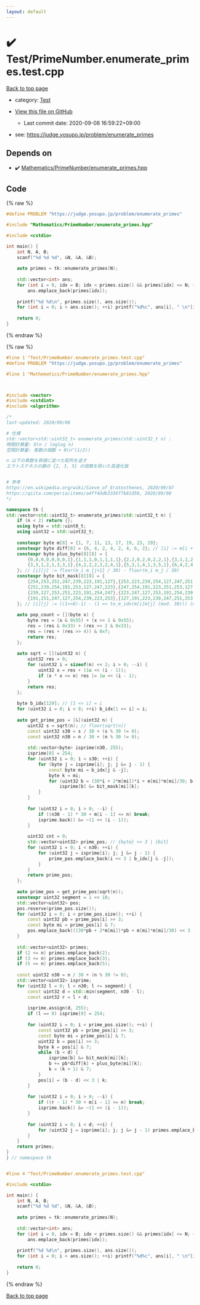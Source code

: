 ```yaml
---
layout: default
---
```


<!-- mathjax config similar to math.stackexchange -->
<script type="text/javascript" async
  src="https://cdnjs.cloudflare.com/ajax/libs/mathjax/2.7.5/MathJax.js?config=TeX-MML-AM_CHTML">
</script>
<script type="text/x-mathjax-config">
  MathJax.Hub.Config({
    TeX: { equationNumbers: { autoNumber: "AMS" }},
    tex2jax: {
      inlineMath: [ ['$','$'] ],
      processEscapes: true
    },
    "HTML-CSS": { matchFontHeight: false },
    displayAlign: "left",
    displayIndent: "2em"
  });
</script>

<script type="text/javascript" src="https://cdnjs.cloudflare.com/ajax/libs/jquery/3.4.1/jquery.min.js"></script>
<script src="https://cdn.jsdelivr.net/npm/jquery-balloon-js@1.1.2/jquery.balloon.min.js" integrity="sha256-ZEYs9VrgAeNuPvs15E39OsyOJaIkXEEt10fzxJ20+2I=" crossorigin="anonymous"></script>
<script type="text/javascript" src="../../assets/js/copy-button.js"></script>
<link rel="stylesheet" href="../../assets/css/copy-button.css" />


# :heavy_check_mark: Test/PrimeNumber.enumerate_primes.test.cpp

<a href="../../index.html">Back to top page</a>

* category: <a href="../../index.html#0cbc6611f5540bd0809a388dc95a615b">Test</a>
* <a href="{{ site.github.repository_url }}/blob/master/Test/PrimeNumber.enumerate_primes.test.cpp">View this file on GitHub</a>
    - Last commit date: 2020-09-08 16:59:22+09:00


* see: <a href="https://judge.yosupo.jp/problem/enumerate_primes">https://judge.yosupo.jp/problem/enumerate_primes</a>


## Depends on

* :heavy_check_mark: <a href="../../library/Mathematics/PrimeNumber/enumerate_primes.hpp.html">Mathematics/PrimeNumber/enumerate_primes.hpp</a>


## Code

<a id="unbundled"></a>
{% raw %}
```cpp
#define PROBLEM "https://judge.yosupo.jp/problem/enumerate_primes"

#include "Mathematics/PrimeNumber/enumerate_primes.hpp"

#include <cstdio>

int main() {
	int N, A, B;
	scanf("%d %d %d", &N, &A, &B);
	
	auto primes = tk::enumerate_primes(N);
	
	std::vector<int> ans;
	for (int i = 0, idx = B; idx < primes.size() && primes[idx] <= N; ++i, idx += A)
		ans.emplace_back(primes[idx]);
	
	printf("%d %d\n", primes.size(), ans.size());
	for (int i = 0; i < ans.size(); ++i) printf("%d%c", ans[i], " \n"[i + 1 == ans.size()]);
	
	return 0;
}
```
{% endraw %}

<a id="bundled"></a>
{% raw %}
```cpp
#line 1 "Test/PrimeNumber.enumerate_primes.test.cpp"
#define PROBLEM "https://judge.yosupo.jp/problem/enumerate_primes"

#line 1 "Mathematics/PrimeNumber/enumerate_primes.hpp"



#include <vector>
#include <cstdint>
#include <algorithm>

/*
last-updated: 2020/09/08

# 仕様
std::vector<std::uint32_t> enumerate_primes(std::uint32_t n) :
時間計算量: O(n / loglog n)
空間計算量: 素数の個数 + Θ(n^(1/2))

n 以下の素数を昇順に並べた配列を返す
エラトステネスの篩の {2, 3, 5} の倍数を除いた高速化版


# 参考
https://en.wikipedia.org/wiki/Sieve_of_Eratosthenes, 2020/09/07
https://qiita.com/peria/items/a4ff4ddb3336f7b81d50, 2020/09/08
*/

namespace tk {
std::vector<std::uint32_t> enumerate_primes(std::uint32_t n) {
	if (n < 2) return {};
	using byte = std::uint8_t;
	using uint32 = std::uint32_t;
	
	constexpr byte m[8] = {1, 7, 11, 13, 17, 19, 23, 29};
	constexpr byte diff[8] = {6, 4, 2, 4, 2, 4, 6, 2}; // [i] := m[i + 1] - m[i]
	constexpr byte plus_byte[8][8] = {
		{0,0,0,0,0,0,0,1},{1,1,1,0,1,1,1,1},{2,2,0,2,0,2,2,1},{3,1,1,2,1,1,3,1},
		{3,3,1,2,1,3,3,1},{4,2,2,2,2,2,4,1},{5,3,1,4,1,3,5,1},{6,4,2,4,2,4,6,1},
	}; // [i][j] := floor(m_i m_{j+1} / 30) - floor(m_i m_j / 30)
	constexpr byte bit_mask[8][8] = {
		{254,253,251,247,239,223,191,127},{253,223,239,254,127,247,251,191},
		{251,239,254,191,253,127,247,223},{247,254,191,223,251,253,127,239},
		{239,127,253,251,223,191,254,247},{223,247,127,253,191,254,239,251},
		{191,251,247,127,254,239,223,253},{127,191,223,239,247,251,253,254},
	}; // [i][j] := ((1<<8)-1) - (1 << to_m_idx(m[i]m[j] (mod. 30))) (mod. 8))
	
	auto pop_count = [](byte x) {
		byte res = (x & 0x55) + (x >> 1 & 0x55);
		res = (res & 0x33) + (res >> 2 & 0x33);
		res = (res + (res >> 4)) & 0xf;
		return res;
	};
	
	auto sqrt = [](uint32 n) {
		uint32 res = 0;
		for (uint32 i = sizeof(n) << 2; i > 0; --i) {
			uint32 x = res + (1u << (i - 1));
			if (x * x <= n) res |= 1u << (i - 1);
		}
		return res;
	};
	
	byte b_idx[129]; // [1 << i] = i
	for (uint32 i = 0; i < 8; ++i) b_idx[1 << i] = i;
	
	auto get_prime_pos = [&](uint32 n) {
		uint32 s = sqrt(n); // floor(sqrt(n))
		const uint32 s30 = s / 30 + (s % 30 != 0);
		const uint32 n30 = n / 30 + (n % 30 != 0);
		
		std::vector<byte> isprime(n30, 255);
		isprime[0] = 254;
		for (uint32 i = 0; i < s30; ++i) {
			for (byte j = isprime[i]; j; j &= j - 1) {
				const byte mi = b_idx[j & -j];
				byte k = mi;
				for (uint32 b = (30*i + 2*m[mi])*i + m[mi]*m[mi]/30; b < n30; b += i*diff[k] + plus_byte[mi][k], k = (k + 1) & 7)
					isprime[b] &= bit_mask[mi][k];
			}
		}
		
		for (uint32 i = 8; i > 0; --i) {
			if ((n30 - 1) * 30 + m[i - 1] <= n) break;
			isprime.back() &= ~(1 << (i - 1));
		}
		
		uint32 cnt = 0;
		std::vector<uint32> prime_pos; // {byte} << 3 | {bit}
		for (uint32 i = 0; i < n30; ++i) {
			for (uint32 j = isprime[i]; j; j &= j - 1) {
				prime_pos.emplace_back(i << 3 | b_idx[j & -j]);
			}
		}
		return prime_pos;
	};
	
	auto prime_pos = get_prime_pos(sqrt(n));
	constexpr uint32 segment = 1 << 18;
	std::vector<uint32> pos;
	pos.reserve(prime_pos.size());
	for (uint32 i = 0; i < prime_pos.size(); ++i) {
		const uint32 pb = prime_pos[i] >> 3;
		const byte mi = prime_pos[i] & 7;
		pos.emplace_back(((30*pb + 2*m[mi])*pb + m[mi]*m[mi]/30) << 3 | mi);
	}
	
	std::vector<uint32> primes;
	if (2 <= n) primes.emplace_back(2);
	if (3 <= n) primes.emplace_back(3);
	if (5 <= n) primes.emplace_back(5);
	
	const uint32 n30 = n / 30 + (n % 30 != 0);
	std::vector<uint32> isprime;
	for (uint32 l = 0; l < n30; l += segment) {
		const uint32 d = std::min(segment, n30 - l);
		const uint32 r = l + d;
		
		isprime.assign(d, 255);
		if (l == 0) isprime[0] = 254;
		
		for (uint32 i = 0; i < prime_pos.size(); ++i) {
			const uint32 pb = prime_pos[i] >> 3;
			const byte mi = prime_pos[i] & 7;
			uint32 b = pos[i] >> 3;
			byte k = pos[i] & 7;
			while (b < d) {
				isprime[b] &= bit_mask[mi][k];
				b += pb*diff[k] + plus_byte[mi][k];
				k = (k + 1) & 7;
			}
			pos[i] = (b - d) << 3 | k;
		}
		
		for (uint32 i = 8; i > 0; --i) {
			if ((r - 1) * 30 + m[i - 1] <= n) break;
			isprime.back() &= ~(1 << (i - 1));
		}
		
		for (uint32 i = 0; i < d; ++i) {
			for (uint32 j = isprime[i]; j; j &= j - 1) primes.emplace_back((l + i) * 30 + m[b_idx[j & -j]]);
		}
	}
	return primes;
}
} // namespace tk


#line 4 "Test/PrimeNumber.enumerate_primes.test.cpp"

#include <cstdio>

int main() {
	int N, A, B;
	scanf("%d %d %d", &N, &A, &B);
	
	auto primes = tk::enumerate_primes(N);
	
	std::vector<int> ans;
	for (int i = 0, idx = B; idx < primes.size() && primes[idx] <= N; ++i, idx += A)
		ans.emplace_back(primes[idx]);
	
	printf("%d %d\n", primes.size(), ans.size());
	for (int i = 0; i < ans.size(); ++i) printf("%d%c", ans[i], " \n"[i + 1 == ans.size()]);
	
	return 0;
}

```
{% endraw %}

<a href="../../index.html">Back to top page</a>

